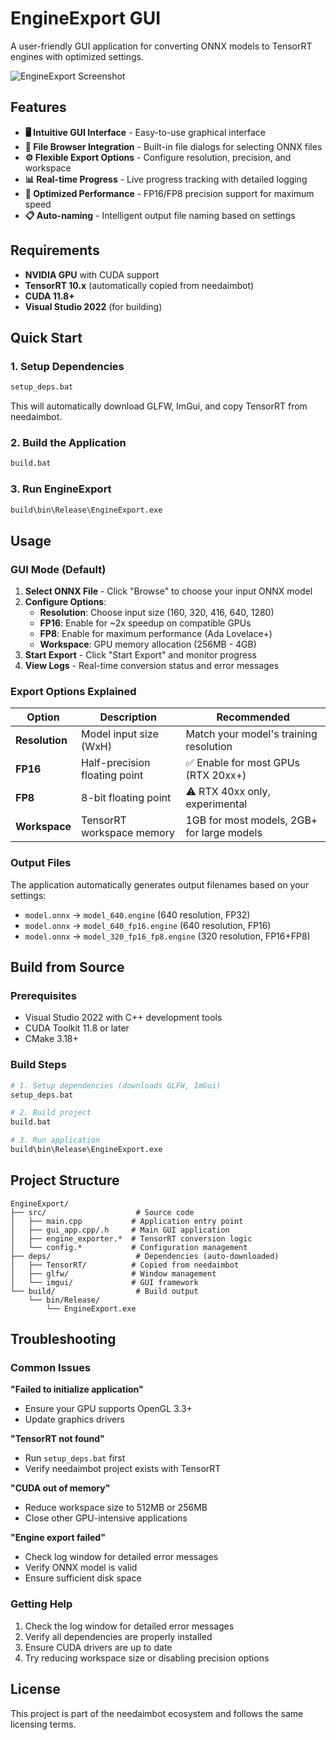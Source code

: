 # EngineExport GUI

A user-friendly GUI application for converting ONNX models to TensorRT engines with optimized settings.

![EngineExport Screenshot](screenshot.png)

## Features

- **🖥️ Intuitive GUI Interface** - Easy-to-use graphical interface
- **📁 File Browser Integration** - Built-in file dialogs for selecting ONNX files
- **⚙️ Flexible Export Options** - Configure resolution, precision, and workspace
- **📊 Real-time Progress** - Live progress tracking with detailed logging
- **🚀 Optimized Performance** - FP16/FP8 precision support for maximum speed
- **📋 Auto-naming** - Intelligent output file naming based on settings

## Requirements

- **NVIDIA GPU** with CUDA support
- **TensorRT 10.x** (automatically copied from needaimbot)
- **CUDA 11.8+**
- **Visual Studio 2022** (for building)

## Quick Start

### 1. Setup Dependencies
```bash
setup_deps.bat
```
This will automatically download GLFW, ImGui, and copy TensorRT from needaimbot.

### 2. Build the Application
```bash
build.bat
```

### 3. Run EngineExport
```bash
build\bin\Release\EngineExport.exe
```

## Usage

### GUI Mode (Default)
1. **Select ONNX File** - Click "Browse" to choose your input ONNX model
2. **Configure Options**:
   - **Resolution**: Choose input size (160, 320, 416, 640, 1280)
   - **FP16**: Enable for ~2x speedup on compatible GPUs
   - **FP8**: Enable for maximum performance (Ada Lovelace+)
   - **Workspace**: GPU memory allocation (256MB - 4GB)
3. **Start Export** - Click "Start Export" and monitor progress
4. **View Logs** - Real-time conversion status and error messages

### Export Options Explained

| Option | Description | Recommended |
|--------|-------------|-------------|
| **Resolution** | Model input size (WxH) | Match your model's training resolution |
| **FP16** | Half-precision floating point | ✅ Enable for most GPUs (RTX 20xx+) |
| **FP8** | 8-bit floating point | ⚠️ RTX 40xx only, experimental |
| **Workspace** | TensorRT workspace memory | 1GB for most models, 2GB+ for large models |

### Output Files

The application automatically generates output filenames based on your settings:
- `model.onnx` → `model_640.engine` (640 resolution, FP32)
- `model.onnx` → `model_640_fp16.engine` (640 resolution, FP16)
- `model.onnx` → `model_320_fp16_fp8.engine` (320 resolution, FP16+FP8)

## Build from Source

### Prerequisites
- Visual Studio 2022 with C++ development tools
- CUDA Toolkit 11.8 or later
- CMake 3.18+

### Build Steps
```bash
# 1. Setup dependencies (downloads GLFW, ImGui)
setup_deps.bat

# 2. Build project
build.bat

# 3. Run application
build\bin\Release\EngineExport.exe
```

## Project Structure

```
EngineExport/
├── src/                    # Source code
│   ├── main.cpp           # Application entry point
│   ├── gui_app.cpp/.h     # Main GUI application
│   ├── engine_exporter.*  # TensorRT conversion logic
│   └── config.*           # Configuration management
├── deps/                   # Dependencies (auto-downloaded)
│   ├── TensorRT/          # Copied from needaimbot
│   ├── glfw/              # Window management
│   └── imgui/             # GUI framework
└── build/                  # Build output
    └── bin/Release/
        └── EngineExport.exe
```

## Troubleshooting

### Common Issues

**"Failed to initialize application"**
- Ensure your GPU supports OpenGL 3.3+
- Update graphics drivers

**"TensorRT not found"**
- Run `setup_deps.bat` first
- Verify needaimbot project exists with TensorRT

**"CUDA out of memory"**
- Reduce workspace size to 512MB or 256MB
- Close other GPU-intensive applications

**"Engine export failed"**
- Check log window for detailed error messages
- Verify ONNX model is valid
- Ensure sufficient disk space

### Getting Help

1. Check the log window for detailed error messages
2. Verify all dependencies are properly installed
3. Ensure CUDA drivers are up to date
4. Try reducing workspace size or disabling precision options

## License

This project is part of the needaimbot ecosystem and follows the same licensing terms.